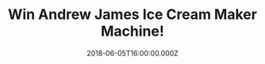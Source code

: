 ---
campaign-uuid: "c-0d66257a-3075-4164-af5a-b41d55efcda2"
type: "Preview"
category: "Gifts"
date: "2018-06-05T16:00:00.000Z"
end-date: "2018-07-05T23:59:00.000Z"
disable-form: false
is_promoted: false
has_entry_page: true
title: "Win Andrew James Ice Cream Maker Machine!"
competition-description: "<p>Summer is about to come and what a better way to start\
  \ it than with an ice cream, sorbet or frozen yoghurt? Get the whole family involved\
  \ and enjoy some delicious homemade ice cream with the brand new Andrew James Ice\
  \ Cream Maker Machine!</p>\r\n<p>Want an Ice cream now? You know what to do…</p>"
hero-header: "Win Andrew James Ice Cream Maker Machine!"
terms-confirmation: "N/A"
banner-img: "https://assets.expresslyapp.com/asset-824e2b53-78c0-4ad7-8c98-9cfd57d4f3bd.jpg"
logo-left-href: "https://aaa.nme.com"
logo-left-image: "https://assets.expresslyapp.com/asset-43284012-e792-43f9-a945-ca033dde758e.jpg"
logo-left-title: "NME"
bg-image-hero: "https://assets.expresslyapp.com/asset-a6357e93-4973-49bb-b784-f06615d5198b.jpg"
bg-image-first: "https://assets.expresslyapp.com/asset-878c8132-f27f-42e1-abad-7f43de182ec7.jpg"
section1-content: "<p>At Andrew James they provide the best quality products, that\
  \ is why the Andrew James Ice Cream Maker has been voted the Which 'Best Buy’.</p>\r\
  \n<p>Chocolate, Strawberry… make delicious homemade ice cream in just 15 - 20 minutes!\
  \ As you are in control, you can avoid artificial ingredients found in mass-produced\
  \ ice creams, make healthy treats, and adapt your recipes to cater for allergies.</p>\r\
  \n<p>If you or your loved ones have a sweet tooth, this ice cream maker should be\
  \ yours! Enter below and grab a few spoons for a real treat!</p>"
entry-title: "Win Andrew James Ice Cream Maker Machine!"
entry-content: "<p>Enter the draw to win the Andrew James Ice Cream Maker Machine!\
  \ and get ready to eat delicious ice creams this summer by completing the form below\
  \ before 23:59 on 5th July 2018.</p>"
has-winner: false
prize-description: "An Andrew James Ice Cream Maker Machine!"
special-conditions: "Multiple entries are allowed up to one every 24 hours."
---